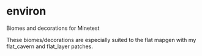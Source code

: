 # environ
Biomes and decorations for Minetest

These biomes/decorations are especially suited to the flat mapgen with my flat_cavern and flat_layer patches.
